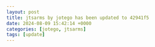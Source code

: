 ```yaml
---
layout: post
title: jtsarms by jotego has been updated to 42941f5
date: 2024-08-09 15:42:14 +0000
categories: [jotego, jtsarms]
tags: [update]
---
```


